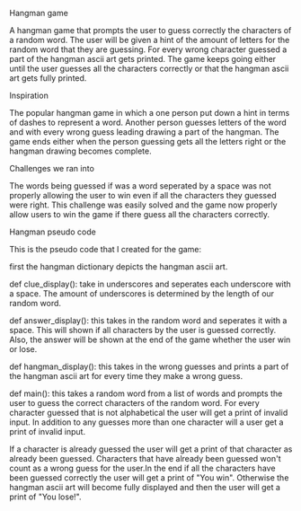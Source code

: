 Hangman game

A hangman game that prompts the user to guess correctly the characters of a random word. 
The user will be given a hint of the amount of letters for the random word that they are guessing.
For every wrong character guessed a part of the hangman ascii art gets printed. The game keeps 
going either until the user guesses all the characters correctly or that the hangman ascii art gets 
fully printed.

Inspiration

The popular hangman game in which a one person put down a hint in terms of dashes to represent a word. 
Another person guesses letters of the word and with every wrong guess leading drawing a part of the hangman. 
The game ends either when the person guessing gets all the letters right 
or the hangman drawing becomes complete.

Challenges we ran into 

The words being guessed if was a word seperated by a space was not properly allowing the user to win even if all the 
characters they guessed were right. This challenge was easily solved and the game now properly allow users to win the game if there 
guess all the characters correctly.


Hangman pseudo code 

This is the pseudo code that I created for the game:

first the hangman dictionary depicts the hangman ascii art. 

def clue_display(): take in underscores and seperates each underscore with a space.
The amount of underscores is determined by the length of our random word.

def answer_display(): this takes in the random word and seperates it with a space. 
This will shown if all characters by the user is guessed correctly. Also, the answer will be shown 
at the end of the game whether the user win or lose. 

def hangman_display(): this takes in the wrong guesses and prints a part of the hangman ascii art 
for every time they make a wrong guess.

def main(): this takes a random word from a list of words and prompts the user to guess the correct characters of 
the random word. For every character guessed that is not alphabetical the user will get a print of invalid input. 
In addition to any guesses more than one character will a user get a print of invalid input. 

If a character is already guessed the user will get a print of that character as already been guessed. Characters 
that have already been guessed won't count as a wrong guess for the user.In the end if all the characters have been 
guessed correctly the user will get a print of "You win". Otherwise the 
hangman ascii art will become fully displayed and then the user will get a print of "You lose!".
